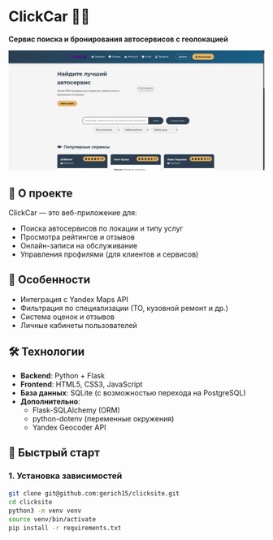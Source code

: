 # ClickCar 🚗💨

**Сервис поиска и бронирования автосервисов с геолокацией**

![ClickCar Screenshot](/static/cc.png)

## 📌 О проекте
ClickCar — это веб-приложение для:
- Поиска автосервисов по локации и типу услуг
- Просмотра рейтингов и отзывов
- Онлайн-записи на обслуживание
- Управления профилями (для клиентов и сервисов)

## 🌟 Особенности
- Интеграция с Yandex Maps API
- Фильтрация по специализации (ТО, кузовной ремонт и др.)
- Система оценок и отзывов
- Личные кабинеты пользователей

## 🛠 Технологии
- **Backend**: Python + Flask
- **Frontend**: HTML5, CSS3, JavaScript
- **База данных**: SQLite (с возможностью перехода на PostgreSQL)
- **Дополнительно**: 
  - Flask-SQLAlchemy (ORM)
  - python-dotenv (переменные окружения)
  - Yandex Geocoder API

## 🚀 Быстрый старт

### 1. Установка зависимостей
```bash
git clone git@github.com:gerich15/clicksite.git
cd clicksite
python3 -m venv venv
source venv/bin/activate
pip install -r requirements.txt
